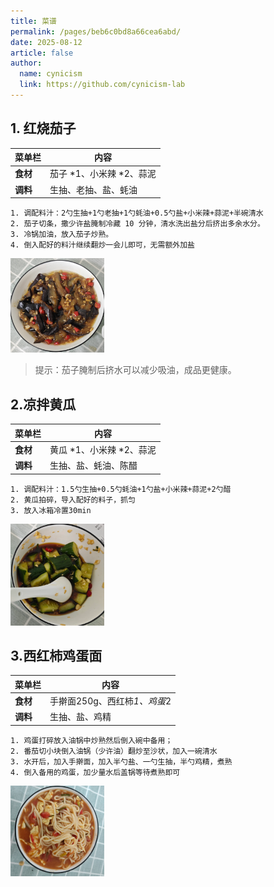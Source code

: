 ```yaml
---
title: 菜谱
permalink: /pages/beb6c0bd8a66cea6abd/
date: 2025-08-12
article: false
author:
  name: cynicism
  link: https://github.com/cynicism-lab
---
```

## 1. 红烧茄子

| **菜单栏** | **内容**                                                                 |
|------------|--------------------------------------------------------------------------|
| **食材**   | 茄子 *1、小米辣 *2、蒜泥                                                |
| **调料**   | 生抽、老抽、盐、蚝油                          |

    1. 调配料汁：2勺生抽+1勺老抽+1勺蚝油+0.5勺盐+小米辣+蒜泥+半碗清水
    2. 茄子切条，撒少许盐腌制冷藏 10 分钟，清水洗出盐分后挤出多余水分。      
    3. 冷锅加油，放入茄子炒熟。                                             
    4. 倒入配好的料汁继续翻炒一会儿即可，无需额外加盐                                 

<img src="https://github.com/Cynicism-lab/picx-images-hosting/raw/master/WechatIMG42.8z6ugvbr34.jpg" alt="红烧茄子" width="150" />

> 提示：茄子腌制后挤水可以减少吸油，成品更健康。

## 2.凉拌黄瓜
| **菜单栏** | **内容**                                                                 |
|------------|--------------------------------------------------------------------------|
| **食材**   | 黄瓜 *1、小米辣 *2、蒜泥                                                |
| **调料**   | 生抽、盐、蚝油、陈醋                          |

    1. 调配料汁：1.5勺生抽+0.5勺蚝油+1勺盐+小米辣+蒜泥+2勺醋
    2. 黄瓜拍碎，导入配好的料子，抓匀     
    3. 放入冰箱冷置30min                              

<img src="https://github.com/Cynicism-lab/picx-images-hosting/raw/master/凉拌黄瓜.webp" alt="红烧茄子" width="150" />

## 3.西红柿鸡蛋面
| **菜单栏** | **内容**                                                                 |
|------------|--------------------------------------------------------------------------|
| **食材**   | 手擀面250g、西红柿*1、鸡蛋*2                                                |
| **调料**   | 生抽、盐、鸡精                         |

    1. 鸡蛋打碎放入油锅中炒熟然后倒入碗中备用；
    2. 番茄切小块倒入油锅（少许油）翻炒至沙状，加入一碗清水   
    3. 水开后，加入手擀面，加入半勺盐、一勺生抽，半勺鸡精，煮熟
    4. 倒入备用的鸡蛋，加少量水后盖锅等待煮熟即可

<img src="https://github.com/Cynicism-lab/picx-images-hosting/raw/master/西红柿鸡蛋面.86tz49zpj7.webp" alt="西红柿鸡蛋面" width="150" />